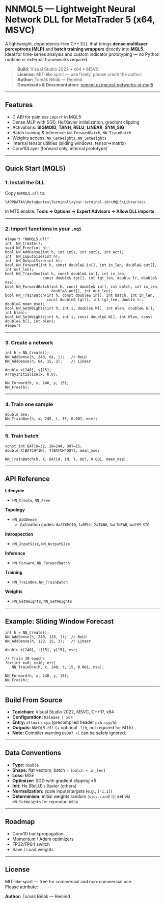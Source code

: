 # NNMQL5 — Lightweight Neural Network DLL for MetaTrader 5 (x64, MSVC)

A lightweight, dependency-free C++ DLL that brings **dense multilayer perceptrons (MLP)** and **batch training wrappers** directly into **MQL5**.  
Ideal for time-series analysis and custom indicator prototyping — no Python runtime or external frameworks required.

> **Build:** Visual Studio 2022 • x64 • MSVC  
> **License:** MIT-like spirit — use freely, please credit the author.  
> **Author:** Tomáš Bělák — Remind  
> **Downloads & Documentation:** [remind.cz/neural-networks-in-mql5](https://remind.cz/neural-networks-in-mql5/)

---

## Features
- C ABI for painless `import` in MQL5
- Dense MLP with SGD, He/Xavier initialization, gradient clipping
- Activations: **SIGMOID**, **TANH**, **RELU**, **LINEAR**, **SYM_SIG**
- Batch training & inference: `NN_ForwardBatch`, `NN_TrainBatch`
- Weights access: `NN_GetWeights`, `NN_SetWeights`
- Internal tensor utilities (sliding windows, tensor→matrix)
- Conv1DLayer (forward only, internal prototype)

---

## Quick Start (MQL5)

### 1. Install the DLL
Copy `NNMQL5.dll` to:
```
%APPDATA%\MetaQuotes\Terminal\<your-terminal-id>\MQL5\Libraries\
```
In MT5 enable: **Tools → Options → Expert Advisors → Allow DLL imports**.

---

### 2. Import functions in your `.mq5`
```mql5
#import "NNMQL5.dll"
int  NN_Create();
void NN_Free(int h);
bool NN_AddDense(int h, int inSz, int outSz, int act);
int  NN_InputSize(int h);
int  NN_OutputSize(int h);
bool NN_Forward(int h, const double& in[], int in_len, double& out[], int out_len);
bool NN_TrainOne(int h, const double& in[], int in_len,
                 const double& tgt[], int tgt_len, double lr, double& mse);
bool NN_ForwardBatch(int h, const double& in[], int batch, int in_len,
                     double& out[], int out_len);
bool NN_TrainBatch(int h, const double& in[], int batch, int in_len,
                   const double& tgt[], int tgt_len, double lr, double& mean_mse);
bool NN_GetWeights(int h, int i, double& W[], int Wlen, double& b[], int blen);
bool NN_SetWeights(int h, int i, const double& W[], int Wlen, const double& b[], int blen);
#import
```

---

### 3. Create a network
```mql5
int h = NN_Create();
NN_AddDense(h, 240, 64, 1);   // ReLU
NN_AddDense(h, 64, 15, 3);    // Linear

double x[240], y[15]; 
ArrayInitialize(x, 0.0);

NN_Forward(h, x, 240, y, 15);
NN_Free(h);
```

---

### 4. Train one sample
```mql5
double mse;
NN_TrainOne(h, x, 240, t, 15, 0.001, mse);
```

---

### 5. Train batch
```mql5
const int BATCH=32, IN=240, OUT=15;
double X[BATCH*IN], T[BATCH*OUT], mean_mse;

NN_TrainBatch(h, X, BATCH, IN, T, OUT, 0.001, mean_mse);
```

---

## API Reference

**Lifecycle**
- `NN_Create`, `NN_Free`

**Topology**
- `NN_AddDense`  
  - Activation codes: `0=SIGMOID`, `1=RELU`, `2=TANH`, `3=LINEAR`, `4=SYM_SIG`

**Introspection**
- `NN_InputSize`, `NN_OutputSize`

**Inference**
- `NN_Forward`, `NN_ForwardBatch`

**Training**
- `NN_TrainOne`, `NN_TrainBatch`

**Weights**
- `NN_GetWeights`, `NN_SetWeights`

---

## Example: Sliding Window Forecast
```mql5
int h = NN_Create();
NN_AddDense(h, 240, 128, 1);  // ReLU
NN_AddDense(h, 128, 15, 3);   // Linear

double x[240], t[15], y[15], mse;

// Train 10 epochs
for(int e=0; e<10; e++)
   NN_TrainOne(h, x, 240, t, 15, 0.001, mse);

NN_Forward(h, x, 240, y, 15);
NN_Free(h);
```

---

## Build From Source
- **Toolchain:** Visual Studio 2022, MSVC, C++17, x64  
- **Configuration:** `Release | x64`  
- **Entry:** `dllmain.cpp` (precompiled header `pch.cpp/h`)  
- **Outputs:** `NNMQL5.dll` (+ optional `.lib`, not required for MT5)  
- **Note:** Compiler warning `D9007 /C` can be safely ignored.

---

## Data Conventions
- **Type:** `double`  
- **Shape:** flat vectors, batch = `[batch × in_len]`  
- **Loss:** MSE  
- **Optimizer:** SGD with gradient clipping ±5  
- **Init:** He (ReLU) / Xavier (others)  
- **Normalization:** scale inputs/targets (e.g., `[-1,1]`)  
- **Determinism:** initial weights random (`std::rand()`); set via `NN_SetWeights` for reproducibility  

---

## Roadmap
- Conv1D backpropagation  
- Momentum / Adam optimizers  
- FP32/FP64 switch  
- Save / Load weights  

---

## License
MIT-like spirit — free for commercial and non-commercial use.  
Please attribute:

**Author:** Tomáš Bělák — Remind
